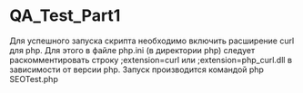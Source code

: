 # QA_Test_Part1

Для успешного запуска скрипта необходимо включить расширение curl для php. Для этого в файле php.ini (в директории php) следует раскомментировать строку ;extension=curl или ;extension=php_curl.dll в зависимости от версии php.
Запуск производится командой php SEOTest.php
